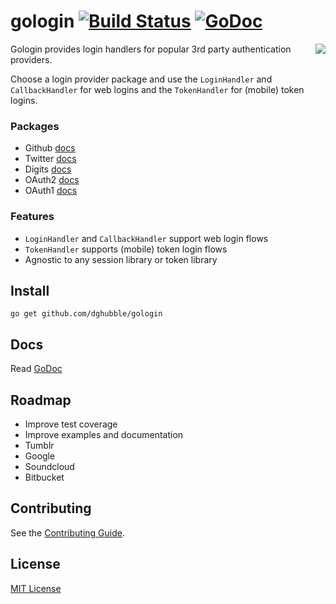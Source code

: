 
# gologin [![Build Status](https://travis-ci.org/dghubble/gologin.png)](https://travis-ci.org/dghubble/gologin) [![GoDoc](http://godoc.org/github.com/dghubble/gologin?status.png)](http://godoc.org/github.com/dghubble/gologin)
<img align="right" src="https://storage.googleapis.com/dghubble/gologin.png">

Gologin provides login handlers for popular 3rd party authentication providers.

Choose a login provider package and use the `LoginHandler` and `CallbackHandler` for web logins and the `TokenHandler` for (mobile) token logins.

### Packages

* Github [docs](http://godoc.org/github.com/dghubble/gologin/github)
* Twitter [docs](http://godoc.org/github.com/dghubble/gologin/twitter)
* Digits [docs](http://godoc.org/github.com/dghubble/gologin/digits)
* OAuth2 [docs](http://godoc.org/github.com/dghubble/gologin/oauth2)
* OAuth1 [docs](http://godoc.org/github.com/dghubble/gologin/oauth1)

### Features

* `LoginHandler` and `CallbackHandler` support web login flows
* `TokenHandler` supports (mobile) token login flows
* Agnostic to any session library or token library

## Install

    go get github.com/dghubble/gologin

## Docs

Read [GoDoc](https://godoc.org/github.com/dghubble/gologin)

## Roadmap

* Improve test coverage
* Improve examples and documentation
* Tumblr
* Google
* Soundcloud
* Bitbucket

## Contributing

See the [Contributing Guide](https://gist.github.com/dghubble/be682c123727f70bcfe7).

## License

[MIT License](LICENSE)


